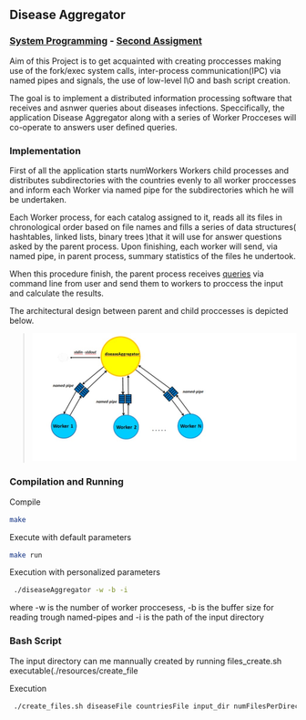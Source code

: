 ## Disease Aggregator

### [System Programming](http://cgi.di.uoa.gr/~mema/courses/k24/k24.html) - [Second Assigment](./resources/lib/hw2-spring-2020.pdf)

Aim of this Project is to get acquainted with creating proccesses making use of the fork/exec system calls, inter-process communication(IPC) via named pipes and signals, the use of low-level I\O and bash script creation.

The goal is to implement a distributed information processing software that receives and asnwer queries about diseases infections. Speccifically, the application Disease Aggregator along with a series of Worker Procceses will co-operate to answers user defined queries.


### Implementation

First of all the application starts numWorkers Workers child processes and distributes subdirectories with the countries evenly to all worker proccesses and inform each Worker via named pipe for  the subdirectories which he will be undertaken.

Each Worker process, for each catalog assigned to it, reads all its files in chronological order based on file names and fills a series of data structures( hashtables, linked lists, binary trees )that it will use for answer questions asked by the parent process. Upon finishing, each worker will send, via named pipe, in parent process, summary statistics of the files he undertook.

When this procedure finish, the parent process receives [queries](./resources/manual.txt) via command line from user and send them to workers to proccess the input and calculate the results.

The architectural design between parent and child proccesses is depicted below.

>![alt text](./resources/lib/parent-child.jpg "Communication")

### Compilation and Running

Compile
```bash
make
```
Execute with default parameters
```bash 
make run 
```
Execution with personalized parameters
 ```bash
  ./diseaseAggregator -w -b -i  
 ```
where -w is the number of worker proccesess, -b is the buffer size for reading trough named-pipes and -i is the path of the input directory

### Bash Script

The input directory can me mannually created by running files_create.sh executable(./resources/create_file

Execution
 ```bash
  ./create_files.sh diseaseFile countriesFile input_dir numFilesPerDirectory numRecordsPerFile
 ```
 
